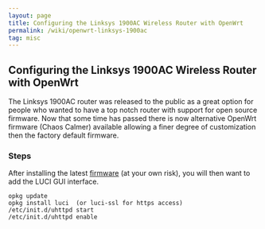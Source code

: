 ```yaml
---
layout: page
title: Configuring the Linksys 1900AC Wireless Router with OpenWrt
permalink: /wiki/openwrt-linksys-1900ac
tag: misc
---
```


## Configuring the Linksys 1900AC Wireless Router with OpenWrt

The Linksys 1900AC router was released to the public as a great option for people who wanted to have a top notch router with 
support for open source firmware.  Now that some time has passed there is now alternative OpenWrt firmware (Chaos Calmer) available 
allowing a finer degree of customization then the factory default firmware.  

### Steps
After installing the latest <a href="https://downloads.openwrt.org/snapshots/trunk/mvebu/generic/">firmware</a> (at your own risk), you will then want to add the LUCI GUI interface.
```
opkg update
opkg install luci  (or luci-ssl for https access)
/etc/init.d/uhttpd start
/etc/init.d/uhttpd enable
```